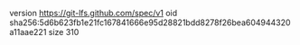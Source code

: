 version https://git-lfs.github.com/spec/v1
oid sha256:5d6b623fb1e21fc167841666e95d28821bdd8278f26bea604944320a11aae221
size 310
